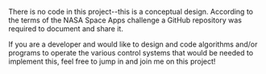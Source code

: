 There is no code in this project--this is a conceptual design.  According to the terms of the NASA Space Apps challenge a GitHub repository was required to document and share it.

If you are a developer and would like to design and code algorithms and/or programs to operate the various control systems that would be needed to implement this, feel free to jump in and join me on this project!
